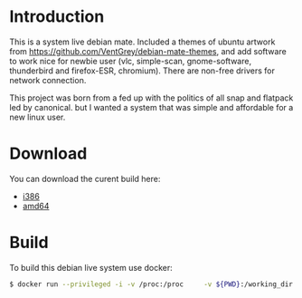 # Introduction

This is a system live debian mate. Included a themes of ubuntu artwork from https://github.com/VentGrey/debian-mate-themes, and add software to work nice for newbie user (vlc, simple-scan, gnome-software, thunderbird and firefox-ESR, chromium). There are non-free drivers for network connection.

This project was born from a fed up with the politics of all snap and flatpack led by canonical. but I wanted a system that was simple and affordable for a new linux user.
# Download

You can download the curent build here:
- [i386](https://ricochets-figeac.fr/iso/i386/live-image-i386.hybrid.iso)
- [amd64](https://ricochets-figeac.fr/iso/amd64/live-image-amd64.hybrid.iso)

# Build

To build this debian live system use docker:

```bash
$ docker run --privileged -i -v /proc:/proc     -v ${PWD}:/working_dir     -w /working_dir     debian:latest     /bin/bash build.sh
```

